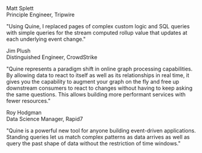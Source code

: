 <div class="w-layout-grid testimonial-grid">
<div>
  <div class="testimonial-client">Matt Splett</div>
  <div class="testimonial-client-profession">Principle Engineer, Tripwire</div>
  <p>
    "Using Quine, I replaced pages of complex custom logic and SQL queries with simple queries for the stream computed rollup value that updates at each underlying event change."
  </p>
</div>

<div>
  <div class="testimonial-client">Jim Plush</div>
  <div class="testimonial-client-profession">Distinguished Engineer, CrowdStrike</div>
  <p>
    "Quine represents a paradigm shift in online graph processing capabilities. By allowing data to react to itself as well as its relationships in real time, it gives you the capability to augment your graph on the fly and free up downstream consumers to react to changes without having to keep asking the same questions. This allows building more performant services with fewer resources."
  </p>
</div>

<div>
  <div class="testimonial-client">Roy Hodgman</div>
  <div class="testimonial-client-profession">Data Science Manager, Rapid7</div>
  <p>
    "Quine is a powerful new tool for anyone building event-driven applications. Standing queries let us match complex patterns as data arrives as well as query the past shape of data without the restriction of time windows."
  </p>
</div>

</div>
